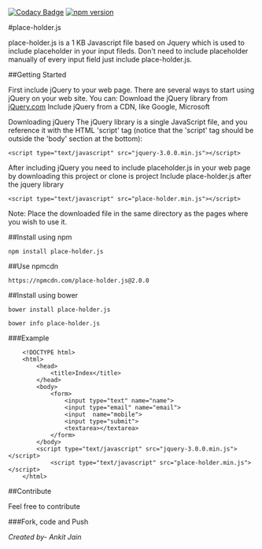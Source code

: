 [![Codacy Badge](https://api.codacy.com/project/badge/Grade/02621d4f9368486e99157258f89f44fa)](https://www.codacy.com/app/ankitjain28may77/placeholder-js?utm_source=github.com&amp;utm_medium=referral&amp;utm_content=ankitjain28may/place-holder.js&amp;utm_campaign=Badge_Grade)
[![npm version](https://badge.fury.io/js/place-holder.js.png)](https://badge.fury.io/js/place-holder.js)

#place-holder.js

place-holder.js is a 1 KB Javascript file based on Jquery which is used to include placeholder in your input fileds. Don't need to include placeholder manually of every input field just include place-holder.js.

##Getting Started

First include jQuery to your web page.
There are several ways to start using jQuery on your web site. You can:
Download the jQuery library from <a href="http://www.jQuery.com">jQuery.com</a>
Include jQuery from a CDN, like Google, Microsoft

Downloading jQuery
The jQuery library is a single JavaScript file, and you reference it with the HTML 'script' tag (notice that the 'script' tag should be outside the 'body' section at the bottom):

```
<script type="text/javascript" src="jquery-3.0.0.min.js"></script>
```

After including jQuery you need to include placeholder.js in your web page by downloading this project or clone is project
Include place-holder.js after the jquery library

```
<script type="text/javascript" src="place-holder.min.js"></script>
```

Note: Place the downloaded file in the same directory as the pages where you wish to use it.


##Install using npm

```
npm install place-holder.js
```


##Use npmcdn
```
https://npmcdn.com/place-holder.js@2.0.0
```

##Install using bower

```
bower install place-holder.js
```

```
bower info place-holder.js
```

###Example
```
	<!DOCTYPE html>
	<html>
		<head>
			<title>Index</title>
		</head>
		<body>
			<form>
				<input type="text" name="name">
				<input type="email" name="email">
				<input  name="mobile">
				<input type="submit">
				<textarea></textarea>
			</form>
		</body>
		<script type="text/javascript" src="jquery-3.0.0.min.js"></script> 
			<script type="text/javascript" src="place-holder.min.js"></script>
	</html>
```
##Contribute

Feel free to contribute

###Fork, code and Push

<address>Created by- Ankit Jain</address>
